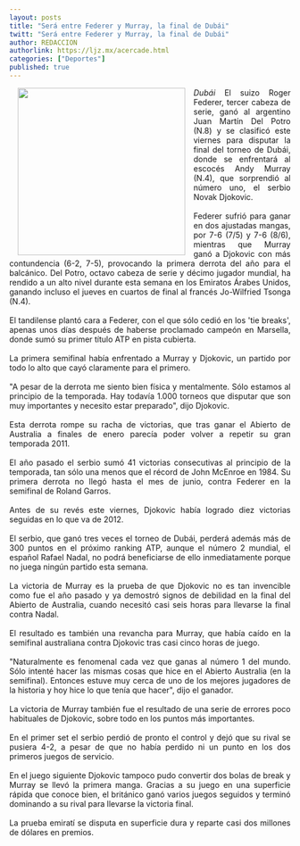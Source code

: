 ```yaml
---
layout: posts
title: "Será entre Federer y Murray, la final de Dubái"
twitt: "Será entre Federer y Murray, la final de Dubái"
author: REDACCION
authorlink: https://ljz.mx/acercade.html
categories: ["Deportes"]
published: true
---
```

<p style="text-align: justify;">
  <img src="images/stories/fotos_marzo/dubai.jpg" border="0" width="300" style="margin-left: 15px; margin-right: 15px; float: left;" /><em>Dubái </em>El suizo Roger Federer, tercer cabeza de serie, ganó al argentino Juan Martín Del Potro (N.8) y se clasificó este viernes para disputar la final del torneo de Dubái, donde se enfrentará al escocés Andy Murray (N.4), que sorprendió al número uno, el serbio Novak Djokovic.<br /><br />Federer sufrió para ganar en dos ajustadas mangas, por 7-6 (7/5) y 7-6 (8/6), mientras que Murray ganó a Djokovic con más contundencia (6-2, 7-5), provocando la primera derrota del año para el balcánico. Del Potro, octavo cabeza de serie y décimo jugador mundial, ha rendido a un alto nivel durante esta semana en los Emiratos Árabes Unidos, ganando incluso el jueves en cuartos de final al francés Jo-Wilfried Tsonga (N.4).<br /><br />El tandilense plantó cara a Federer, con el que sólo cedió en los 'tie breaks', apenas unos días después de haberse proclamado campeón en Marsella, donde sumó su primer título ATP en pista cubierta.<br /><br />La primera semifinal había enfrentado a Murray y Djokovic, un partido por todo lo alto que cayó claramente para el primero.<br /><br />"A pesar de la derrota me siento bien física y mentalmente. Sólo estamos al principio de la temporada. Hay todavía 1.000 torneos que disputar que son muy importantes y necesito estar preparado", dijo Djokovic.<br /><br />Esta derrota rompe su racha de victorias, que tras ganar el Abierto de Australia a finales de enero parecía poder volver a repetir su gran temporada 2011.<br /><br />El año pasado el serbio sumó 41 victorias consecutivas al principio de la temporada, tan sólo una menos que el récord de John McEnroe en 1984. Su primera derrota no llegó hasta el mes de junio, contra Federer en la semifinal de Roland Garros.<br /><br />Antes de su revés este viernes, Djokovic había logrado diez victorias seguidas en lo que va de 2012.<br /><br />El serbio, que ganó tres veces el torneo de Dubái, perderá además más de 300 puntos en el próximo ranking ATP, aunque el número 2 mundial, el español Rafael Nadal, no podrá beneficiarse de ello inmediatamente porque no juega ningún partido esta semana.<br /><br />La victoria de Murray es la prueba de que Djokovic no es tan invencible como fue el año pasado y ya demostró signos de debilidad en la final del Abierto de Australia, cuando necesitó casi seis horas para llevarse la final contra Nadal.<br /><br />El resultado es también una revancha para Murray, que había caído en la semifinal australiana contra Djokovic tras casi cinco horas de juego.<br /><br />"Naturalmente es fenomenal cada vez que ganas al número 1 del mundo. Sólo intenté hacer las mismas cosas que hice en el Abierto Australia (en la semifinal). Entonces estuve muy cerca de uno de los mejores jugadores de la historia y hoy hice lo que tenía que hacer", dijo el ganador.<br /><br />La victoria de Murray también fue el resultado de una serie de errores poco habituales de Djokovic, sobre todo en los puntos más importantes.<br /><br />En el primer set el serbio perdió de pronto el control y dejó que su rival se pusiera 4-2, a pesar de que no había perdido ni un punto en los dos primeros juegos de servicio.<br /><br />En el juego siguiente Djokovic tampoco pudo convertir dos bolas de break y Murray se llevó la primera manga. Gracias a su juego en una superficie rápida que conoce bien, el británico ganó varios juegos seguidos y terminó dominando a su rival para llevarse la victoria final.<br /><br />La prueba emiratí se disputa en superficie dura y reparte casi dos millones de dólares en premios.
</p>
